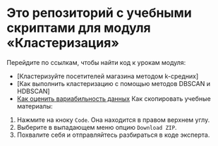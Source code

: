# Это репозиторий с учебными скриптами для модуля «Кластеризация»

Перейдите по ссылкам, чтобы найти код к урокам модуля:
- [Кластеризуйте посетителей магазина методом k-средних]
- [Как выполнить кластеризацию с помощью методов DBSCAN и HDBSCAN]
- [Как оценить вариабильность данных](https://github.com/Eduson-DataScience/Data-analysis/blob/main/%D0%A3%D1%80%D0%BE%D0%BA_%D0%92%D0%B0%D1%80%D0%B8%D0%B0%D0%B1%D0%B5%D0%BB%D1%8C%D0%BD%D0%BE%D1%81%D1%82%D1%8C_%D0%B4%D0%B0%D0%BD%D0%BD%D1%8B%D1%85.ipynb)
Как скопировать учебные материалы:
1. Нажмите на кноку <code>Code</code>. Она находится в правом верхнем углу.
2. Выберите в выпадающем меню опцию <code>Download ZIP</code>.
3. Похвалите себя и отправляйтесь разбираться в коде эксперта.
